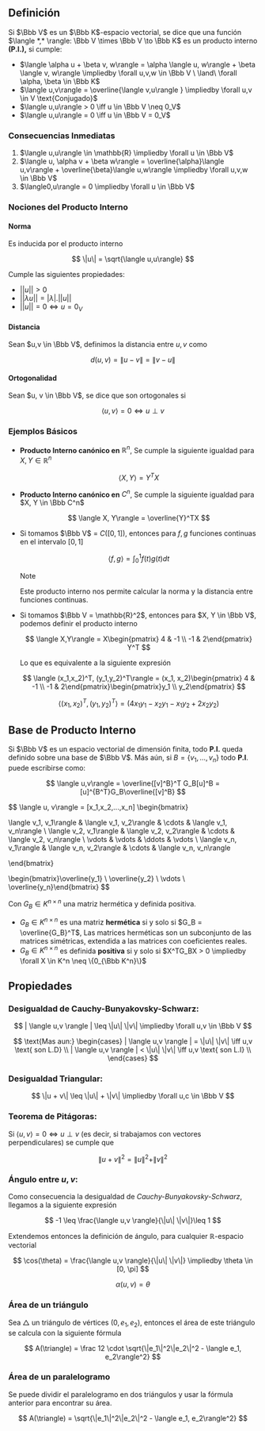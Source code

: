 ## Definición

Si $\Bbb V$ es un $\Bbb K$-espacio vectorial, se dice que una función $\langle *,* \rangle: \Bbb V \times \Bbb V \to \Bbb K$ es un producto interno **(P.I.),** si cumple:

- $\langle \alpha u + \beta v, w\rangle = \alpha \langle u, w\rangle + \beta \langle v, w\rangle \impliedby \forall u,v,w \in \Bbb V \ \land\  \forall \alpha, \beta \in \Bbb K$
- $\langle u,v\rangle = \overline{\langle v,u\rangle } \impliedby \forall u,v \in V \text{Conjugado}$
- $\langle u,u\rangle > 0 \iff u \in \Bbb V \neq 0_V$
- $\langle u,u\rangle = 0 \iff u \in \Bbb V = 0_V$

### Consecuencias Inmediatas

1. $\langle u,u\rangle \in \mathbb{R} \impliedby \forall u \in \Bbb V$
2. $\langle u, \alpha v + \beta w\rangle = \overline{\alpha}\langle u,v\rangle + \overline{\beta}\langle u,w\rangle \impliedby \forall u,v,w \in \Bbb V$
3. $\langle0,u\rangle = 0 \impliedby \forall u \in \Bbb V$

### Nociones del Producto Interno

#### Norma

Es inducida por el producto interno

$$
\|u\| = \sqrt{\langle u,u\rangle}
$$

Cumple las siguientes propiedades:

- $||u|| > 0$
- $||\lambda u|| = |\lambda|.||u||$
- $|| u || = 0 \iff u = 0_V$

#### Distancia

Sean $u,v \in \Bbb V$, definimos la distancia entre $u,v$ como

$$
d(u,v) = \|u - v\| = \|v - u\|
$$

#### Ortogonalidad

Sean $u, v \in \Bbb V$, se dice que son ortogonales si

$$
\langle u,v \rangle = 0 \iff u \perp v
$$

### Ejemplos Básicos

- **Producto Interno canónico en** $\mathbb{R}^n$, Se cumple la siguiente igualdad para $X, Y \in \mathbb{R}^n$

	$$
    \langle X,Y\rangle = Y^TX
    $$

- **Producto Interno canónico en** $C^n$, Se cumple la siguiente igualdad para $X, Y \in \Bbb C^n$

	$$
    \langle X, Y\rangle = \overline{Y}^TX
    $$

- Si tomamos $\Bbb V$ = $C([0,1])$, entonces para $f, g$ funciones continuas en el intervalo $[0,1]$

	$$
    \langle f,g \rangle  = \int_0^1 f(t)g(t)dt
    $$

	> [!note]
	> Este producto interno nos permite calcular la norma y la distancia entre funciones continuas.

- Si tomamos $\Bbb V = \mathbb{R}^2$, entonces para $X, Y \in \Bbb V$, podemos definir el producto interno

	$$
    \langle X,Y\rangle = X\begin{pmatrix} 4 & -1 \\ -1 & 2\end{pmatrix} Y^T
    $$

	Lo que es equivalente a la siguiente expresión

	$$
    \langle (x_1,x_2)^T, (y_1,y_2)^T\rangle = (x_1, x_2)\begin{pmatrix} 4 & -1 \\ -1 & 2\end{pmatrix}\begin{pmatrix}y_1 \\ y_2\end{pmatrix}
	$$

	$$
    \langle (x_1,x_2)^T, (y_1,y_2)^T\rangle = (4x_1y_1 -x_2y_1 -x_1y_2+ 2x_2y_2)
    $$

## Base de Producto Interno

Si $\Bbb V$ es un espacio vectorial de dimensión finita, todo **P.I.** queda definido sobre una base de $\Bbb V$. Más aún, si $B = \{v_1,...,v_n\}$ todo **P.I**. puede escribirse como:

$$
\langle u,v\rangle = \overline{[v]^B}^T G_B[u]^B = [u]^{B^T}G_B\overline{[v]^B}
$$

$$
\langle u, v\rangle = [x_1,x_2,...,x_n]
\begin{bmatrix}

\langle v_1, v_1\rangle & \langle v_1, v_2\rangle & \cdots &  \langle v_1, v_n\rangle \\  \langle v_2, v_1\rangle &  \langle v_2, v_2\rangle & \cdots &  \langle v_2, v_n\rangle \\ \vdots & \vdots & \ddots & \vdots \\  \langle v_n, v_1\rangle &  \langle v_n, v_2\rangle & \cdots &  \langle v_n, v_n\rangle

\end{bmatrix}

\begin{bmatrix}\overline{y_1} \\ \overline{y_2} \\ \vdots \\ \overline{y_n}\end{bmatrix}
$$

Con $G_B \in K^{n\times n}$ una matriz hermética y definida positiva.

- $G_B \in K^{n\times n}$ es una matriz **hermética** si y solo si $G_B = \overline{G_B}^T$, Las matrices herméticas son un subconjunto de las matrices simétricas, extendida a las matrices con coeficientes reales.
- $G_B \in K^{n\times n}$ es definida **positiva** si y solo si $X^TG_BX > 0 \impliedby \forall X \in K^n \neq \{0_{\Bbb K^n}\}$

## Propiedades

### Desigualdad de Cauchy-Bunyakovsky-Schwarz:

$$
| \langle u,v \rangle | \leq \|u\| \|v\| \impliedby \forall u,v \in \Bbb V
$$

$$
\text{Mas aun:}
\begin{cases}
| \langle u,v \rangle | = \|u\| \|v\| \iff u,v \text{ son L.D} \\
| \langle u,v \rangle | < \|u\| \|v\| \iff u,v \text{ son L.I} \\
\end{cases}
$$

### Desigualdad Triangular:

$$
\|u + v\| \leq \|u\| + \|v\| \impliedby \forall u,c \in \Bbb V
$$

### Teorema de Pitágoras:

Si $\langle u,v \rangle = 0 \iff u \perp v$ (es decir, si trabajamos con vectores perpendiculares) se cumple que

$$
\|u + v\|^2 = \|u\|^2 + \|v\|^2
$$

### Ángulo entre $u, v$:

Como consecuencia la desigualdad de *Cauchy-Bunyakovsky-Schwarz*, llegamos a la siguiente expresión

$$
-1 \leq \frac{\langle u,v \rangle}{\|u\| \|v\|}\leq 1
$$

Extendemos entonces la definición de ángulo, para cualquier $\mathbb{R}$-espacio vectorial

$$
\cos(\theta) = \frac{\langle u,v \rangle}{\|u\| \|v\|} \impliedby \theta \in [0, \pi]
$$

$$
\alpha(u,v) = \theta
$$

### Área de un triángulo

Sea $\triangle$ un triángulo de vértices $(0, e_1, e_2)$, entonces el área de este triángulo se calcula con la siguiente fórmula

$$
A(\triangle) = \frac 12 \cdot \sqrt{\|e_1\|^2\|e_2\|^2 - \langle e_1, e_2\rangle^2}
$$

### Área de un paralelogramo

Se puede dividir el paralelogramo en dos triángulos y usar la fórmula anterior para encontrar su área.

$$
A(\triangle) = \sqrt{\|e_1\|^2\|e_2\|^2 - \langle e_1, e_2\rangle^2}
$$
